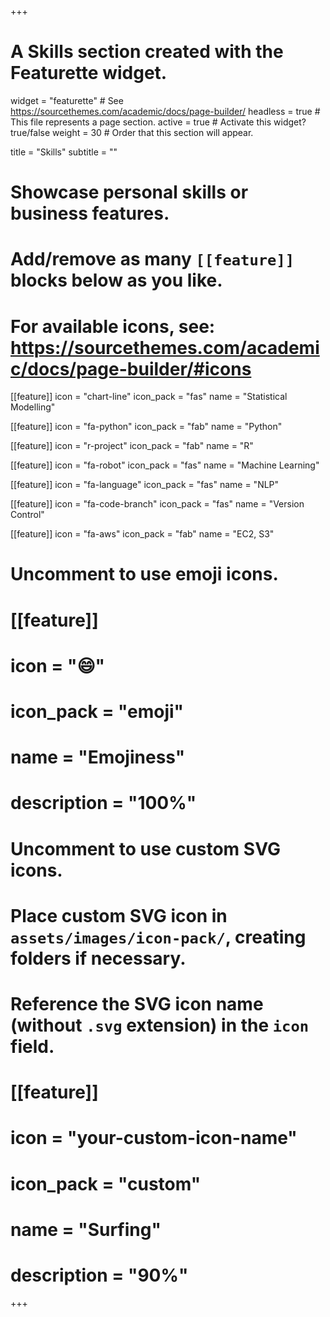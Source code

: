 +++
# A Skills section created with the Featurette widget.
widget = "featurette"  # See https://sourcethemes.com/academic/docs/page-builder/
headless = true  # This file represents a page section.
active = true  # Activate this widget? true/false
weight = 30  # Order that this section will appear.

title = "Skills"
subtitle = ""

# Showcase personal skills or business features.
# 
# Add/remove as many `[[feature]]` blocks below as you like.
# 
# For available icons, see: https://sourcethemes.com/academic/docs/page-builder/#icons

 
[[feature]]
  icon = "chart-line"
  icon_pack = "fas"
  name = "Statistical Modelling"
  
[[feature]]
  icon = "fa-python"
  icon_pack = "fab"
  name = "Python"
  
[[feature]]
  icon = "r-project"
  icon_pack = "fab"
  name = "R"
  
[[feature]]
  icon = "fa-robot"
  icon_pack = "fas"
  name = "Machine Learning"

[[feature]]
  icon = "fa-language"
  icon_pack = "fas"
  name = "NLP"
  
[[feature]]
  icon = "fa-code-branch"
  icon_pack = "fas"
  name = "Version Control"
  
 [[feature]]
  icon = "fa-aws"
  icon_pack = "fab"
  name = "EC2, S3"

# Uncomment to use emoji icons.
# [[feature]]
#  icon = ":smile:"
#  icon_pack = "emoji"
#  name = "Emojiness"
#  description = "100%"  

# Uncomment to use custom SVG icons.
# Place custom SVG icon in `assets/images/icon-pack/`, creating folders if necessary.
# Reference the SVG icon name (without `.svg` extension) in the `icon` field.
# [[feature]]
#  icon = "your-custom-icon-name"
#  icon_pack = "custom"
#  name = "Surfing"
#  description = "90%"

+++
